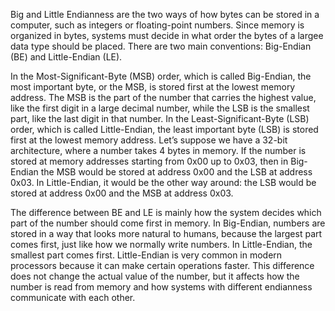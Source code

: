 Big and Little Endianness are the two ways of how bytes can be stored in a computer, such as integers or floating-point numbers.
Since memory is organized in bytes, systems must decide in what order the bytes of a largee data type should be placed.
There are two main conventions: Big-Endian (BE) and Little-Endian (LE).

In the Most-Significant-Byte (MSB) order, which is called Big-Endian, the most important byte, or the MSB, is stored first at the lowest memory address. The MSB is the part of the number that carries the highest value, like the first digit in a large decimal number, while the LSB is the smallest part, like the last digit in that number. In the Least-Significant-Byte (LSB) order, which is called Little-Endian, the least important byte (LSB) is stored first at the lowest memory address. Let’s suppose we have a 32-bit architecture, where a number takes 4 bytes in memory. If the number is stored at memory addresses starting from 0x00 up to 0x03, then in Big-Endian the MSB would be stored at address 0x00 and the LSB at address 0x03. In Little-Endian, it would be the other way around: the LSB would be stored at address 0x00 and the MSB at address 0x03.

The difference between BE and LE is mainly how the system decides which part of the number should come first in memory. In Big-Endian, numbers are stored in a way that looks more natural to humans, because the largest part comes first, just like how we normally write numbers. In Little-Endian, the smallest part comes first. Little-Endian is very common in modern processors because it can make certain operations faster. This difference does not change the actual value of the number, but it affects how the number is read from memory and how systems with different endianness communicate with each other.




